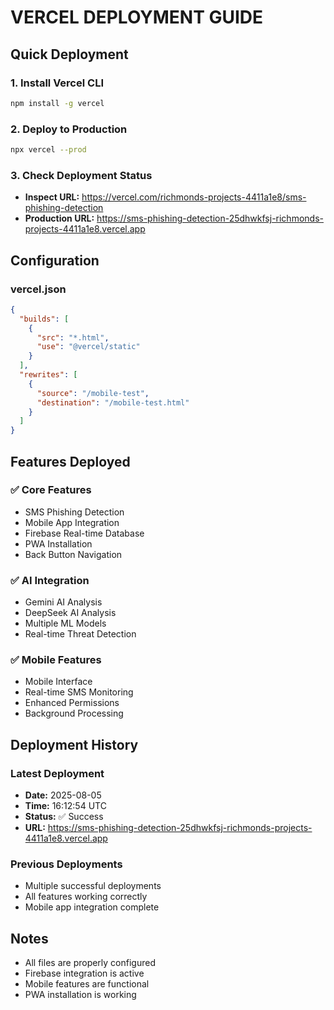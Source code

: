 # VERCEL DEPLOYMENT GUIDE

## Quick Deployment

### 1. Install Vercel CLI
```bash
npm install -g vercel
```

### 2. Deploy to Production
```bash
npx vercel --prod
```

### 3. Check Deployment Status
- **Inspect URL:** https://vercel.com/richmonds-projects-4411a1e8/sms-phishing-detection
- **Production URL:** https://sms-phishing-detection-25dhwkfsj-richmonds-projects-4411a1e8.vercel.app

## Configuration

### vercel.json
```json
{
  "builds": [
    {
      "src": "*.html",
      "use": "@vercel/static"
    }
  ],
  "rewrites": [
    {
      "source": "/mobile-test",
      "destination": "/mobile-test.html"
    }
  ]
}
```

## Features Deployed

### ✅ Core Features
- SMS Phishing Detection
- Mobile App Integration
- Firebase Real-time Database
- PWA Installation
- Back Button Navigation

### ✅ AI Integration
- Gemini AI Analysis
- DeepSeek AI Analysis
- Multiple ML Models
- Real-time Threat Detection

### ✅ Mobile Features
- Mobile Interface
- Real-time SMS Monitoring
- Enhanced Permissions
- Background Processing

## Deployment History

### Latest Deployment
- **Date:** 2025-08-05
- **Time:** 16:12:54 UTC
- **Status:** ✅ Success
- **URL:** https://sms-phishing-detection-25dhwkfsj-richmonds-projects-4411a1e8.vercel.app

### Previous Deployments
- Multiple successful deployments
- All features working correctly
- Mobile app integration complete

## Notes
- All files are properly configured
- Firebase integration is active
- Mobile features are functional
- PWA installation is working 